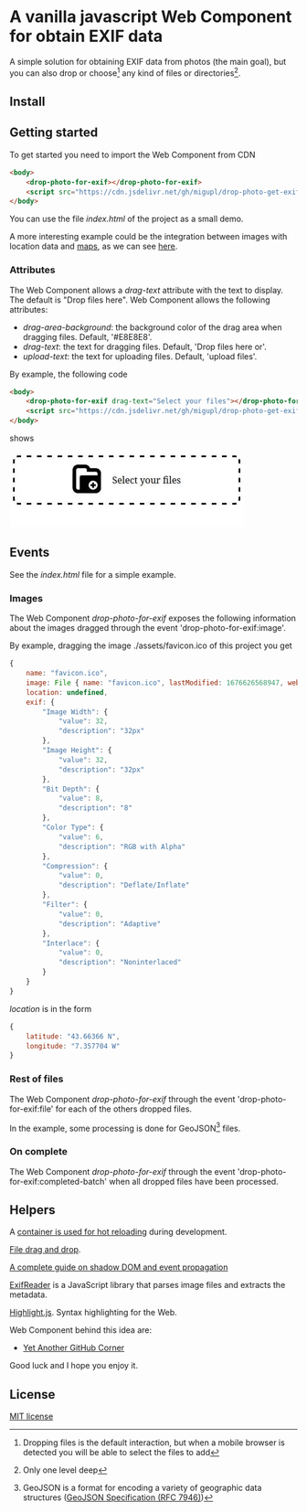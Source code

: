 # A vanilla javascript Web Component for obtain EXIF data

A simple solution for obtaining EXIF data from photos (the main goal), but you can also drop or choose[^1] any kind of files or directories[^2].

## Install

## Getting started

To get started you need to import the Web Component from CDN

```html
<body>
    <drop-photo-for-exif></drop-photo-for-exif>
    <script src="https://cdn.jsdelivr.net/gh/migupl/drop-photo-get-exif-data/dist/drop-photo-for-exif-0.1.0.min.js"></script>
</body>
```

You can use the file *index.html* of the project as a small demo.

A more interesting example could be the integration between images with location data and [maps](https://github.com/migupl/vanilla-js-web-component-leaflet-geojson), as we can see [here](https://migupl.github.io/where-was-the-photo-taken/).

### Attributes

The Web Component allows a *drag-text* attribute with the text to display. The default is "Drop files here".
Web Component allows the following attributes:
- *drag-area-background*: the background color of the drag area when dragging files. Default, '#E8E8E8'.
- *drag-text*: the text for dragging files. Default, 'Drop files here or'.
- *upload-text*: the text for uploading files. Default, 'upload files'.

By example, the following code

```html
<body>
    <drop-photo-for-exif drag-text="Select your files"></drop-photo-for-exif>
    <script src="https://cdn.jsdelivr.net/gh/migupl/drop-photo-get-exif-data/dist/drop-photo-for-exif-0.1.0.min.js"></script>
</body>
```

shows

![Example](./docs/mobile-with-custom-text.webp)


## Events

See the _index.html_ file for a simple example.

### Images

The Web Component *drop-photo-for-exif* exposes the following information about the images dragged through the event 'drop-photo-for-exif:image'.

By example, dragging the image ./assets/favicon.ico of this project you get

```javascript
{
    name: "favicon.ico",
    image: File { name: "favicon.ico", lastModified: 1676626568947, webkitRelativePath: "", size: 435, type: "image/x-icon" },
    location: undefined,
    exif: {
        "Image Width": {
            "value": 32,
            "description": "32px"
        },
        "Image Height": {
            "value": 32,
            "description": "32px"
        },
        "Bit Depth": {
            "value": 8,
            "description": "8"
        },
        "Color Type": {
            "value": 6,
            "description": "RGB with Alpha"
        },
        "Compression": {
            "value": 0,
            "description": "Deflate/Inflate"
        },
        "Filter": {
            "value": 0,
            "description": "Adaptive"
        },
        "Interlace": {
            "value": 0,
            "description": "Noninterlaced"
        }
    }
}
```

_location_ is in the form

```javascript
{
    latitude: "43.66366 N",
    longitude: "7.357704 W"
}
```

### Rest of files

The Web Component *drop-photo-for-exif* through the event 'drop-photo-for-exif:file' for each of the others dropped files.

In the example, some processing is done for GeoJSON[^3] files.

### On complete

The Web Component *drop-photo-for-exif* through the event 'drop-photo-for-exif:completed-batch' when all dropped files have been processed.

## Helpers

A [container is used for hot reloading](https://github.com/migupl/hot-reloading-container) during development.

[File drag and drop](https://developer.mozilla.org/en-US/docs/Web/API/HTML_Drag_and_Drop_API/File_drag_and_drop).

[A complete guide on shadow DOM and event propagation](https://pm.dartus.fr/blog/a-complete-guide-on-shadow-dom-and-event-propagation/)

[ExifReader](https://github.com/mattiasw/ExifReader) is a JavaScript library that parses image files and extracts the metadata.

[Highlight.js](https://highlightjs.org/). Syntax highlighting for the Web.

Web Component behind this idea are:
- [Yet Another GitHub Corner](https://github.com/migupl/yagc)

Good luck and I hope you enjoy it.

## License

[MIT license](http://www.opensource.org/licenses/mit-license.php)

[^1]: Dropping files is the default interaction, but when a mobile browser is detected you will be able to select the files to add
[^2]: Only one level deep
[^3]: GeoJSON is a format for encoding a variety of geographic data structures ([GeoJSON Specification (RFC 7946)](https://tools.ietf.org/html/rfc7946))

